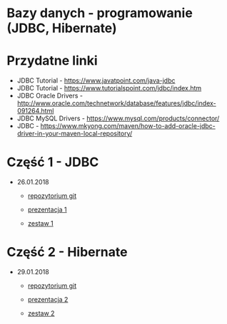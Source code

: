 # Bazy danych - programowanie (JDBC, Hibernate)

# Przydatne linki
- JDBC Tutorial - https://www.javatpoint.com/java-jdbc
- JDBC Tutorial - https://www.tutorialspoint.com/jdbc/index.htm
- JDBC Oracle Drivers - http://www.oracle.com/technetwork/database/features/jdbc/index-091264.html
- JDBC MySQL Drivers - https://www.mysql.com/products/connector/
- JDBC - https://www.mkyong.com/maven/how-to-add-oracle-jdbc-driver-in-your-maven-local-repository/

# Część 1 - JDBC
- 26.01.2018
	- [repozytorium git](https://bitbucket.org/pabloo99/jdbc_examples)

	- [prezentacja 1](https://bitbucket.org/pabloo99/database_programming/src/72b4d64f81d660cacb535b91de4518da7cf7ccc1/26.01.2018/prezentacja%201.pdf?at=master&fileviewer=file-view-default)
	
	- [zestaw 1](https://bitbucket.org/pabloo99/database_programming/src/72b4d64f81d660cacb535b91de4518da7cf7ccc1/26.01.2018/zestaw%201.pdf?at=master&fileviewer=file-view-default)

# Część 2 - Hibernate
- 29.01.2018
	- [repozytorium git](https://bitbucket.org/pabloo99/hibernate-examples)

	- [prezentacja 2]()
	
	- [zestaw 2]()
	